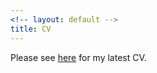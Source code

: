 ```yaml
---
<!-- layout: default -->
title: CV
---
```


<!-- Please see [here](https://github.com/trmcdade/trmcdade.github.io/files/5821192/McDade_CV.pdf) for my latest CV. -->
<!-- Please see <a href="trmcdade.github.io/assets/cv/McDade_CV.pdf" target="_blank">here</a> for my latest CV. -->
Please see <a href="assets/cv/McDade_CV.pdf">here</a> for my latest CV.
